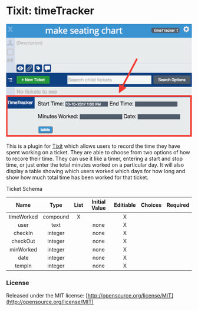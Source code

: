 # Tixit: timeTracker

![Example of TimeTracker](https://github.com/cookiesncream716/timeTracker/blob/master/tTracker.png?raw=true)

This is a plugin for [Tixit](https://tixit.me/) which allows users to record the time they have spent working on a ticket. They are able to choose from two options of how to recore their time. They can use it like a timer, entering a start and stop time, or just enter the total minutes worked on a particular day. It will also display a table showing which users worked which days for how long and show how much total time has been worked for that ticket.

Ticket Schema

|    Name    |   Type   | List | Initial Value | Editiable | Choices | Required |
|:----------:|:--------:|:----:|:-------------:|:---------:|:-------:|:--------:|
| timeWorked | compound |   X  |               |     X     |         |          |
|    user    |   text   |      |      none     |     X     |         |          |
|   checkIn  |  integer |      |      none     |     X     |         |          |
|  checkOut  |  integer |      |      none     |     X     |         |          |
|  minWorked |  integer |      |      none     |     X     |         |          |
|    date    |  integer |      |      none     |     X     |         |          |
|   tempIn   |  integer |      |      none     |     X     |         |          |


### License
Released under the MIT license: [http://opensource.org/license/MIT](http://opensource.org/license/MIT)